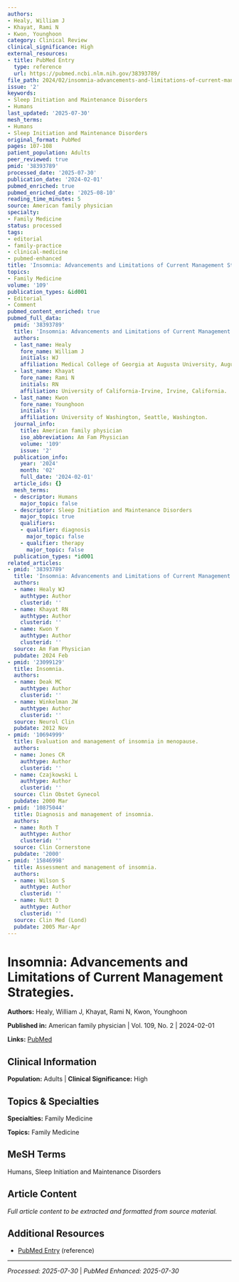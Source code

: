 ```yaml
---
authors:
- Healy, William J
- Khayat, Rami N
- Kwon, Younghoon
category: Clinical Review
clinical_significance: High
external_resources:
- title: PubMed Entry
  type: reference
  url: https://pubmed.ncbi.nlm.nih.gov/38393789/
file_path: 2024/02/insomnia-advancements-and-limitations-of-current-management.md
issue: '2'
keywords:
- Sleep Initiation and Maintenance Disorders
- Humans
last_updated: '2025-07-30'
mesh_terms:
- Humans
- Sleep Initiation and Maintenance Disorders
original_format: PubMed
pages: 107-108
patient_population: Adults
peer_reviewed: true
pmid: '38393789'
processed_date: '2025-07-30'
publication_date: '2024-02-01'
pubmed_enriched: true
pubmed_enriched_date: '2025-08-10'
reading_time_minutes: 5
source: American family physician
specialty:
- Family Medicine
status: processed
tags:
- editorial
- family-practice
- clinical-medicine
- pubmed-enhanced
title: 'Insomnia: Advancements and Limitations of Current Management Strategies.'
topics:
- Family Medicine
volume: '109'
publication_types: &id001
- Editorial
- Comment
pubmed_content_enriched: true
pubmed_full_data:
  pmid: '38393789'
  title: 'Insomnia: Advancements and Limitations of Current Management Strategies.'
  authors:
  - last_name: Healy
    fore_name: William J
    initials: WJ
    affiliation: Medical College of Georgia at Augusta University, Augusta, Georgia.
  - last_name: Khayat
    fore_name: Rami N
    initials: RN
    affiliation: University of California-Irvine, Irvine, California.
  - last_name: Kwon
    fore_name: Younghoon
    initials: Y
    affiliation: University of Washington, Seattle, Washington.
  journal_info:
    title: American family physician
    iso_abbreviation: Am Fam Physician
    volume: '109'
    issue: '2'
  publication_info:
    year: '2024'
    month: '02'
    full_date: '2024-02-01'
  article_ids: {}
  mesh_terms:
  - descriptor: Humans
    major_topic: false
  - descriptor: Sleep Initiation and Maintenance Disorders
    major_topic: true
    qualifiers:
    - qualifier: diagnosis
      major_topic: false
    - qualifier: therapy
      major_topic: false
  publication_types: *id001
related_articles:
- pmid: '38393789'
  title: 'Insomnia: Advancements and Limitations of Current Management Strategies.'
  authors:
  - name: Healy WJ
    authtype: Author
    clusterid: ''
  - name: Khayat RN
    authtype: Author
    clusterid: ''
  - name: Kwon Y
    authtype: Author
    clusterid: ''
  source: Am Fam Physician
  pubdate: 2024 Feb
- pmid: '23099129'
  title: Insomnia.
  authors:
  - name: Deak MC
    authtype: Author
    clusterid: ''
  - name: Winkelman JW
    authtype: Author
    clusterid: ''
  source: Neurol Clin
  pubdate: 2012 Nov
- pmid: '10694999'
  title: Evaluation and management of insomnia in menopause.
  authors:
  - name: Jones CR
    authtype: Author
    clusterid: ''
  - name: Czajkowski L
    authtype: Author
    clusterid: ''
  source: Clin Obstet Gynecol
  pubdate: 2000 Mar
- pmid: '10875044'
  title: Diagnosis and management of insomnia.
  authors:
  - name: Roth T
    authtype: Author
    clusterid: ''
  source: Clin Cornerstone
  pubdate: '2000'
- pmid: '15846998'
  title: Assessment and management of insomnia.
  authors:
  - name: Wilson S
    authtype: Author
    clusterid: ''
  - name: Nutt D
    authtype: Author
    clusterid: ''
  source: Clin Med (Lond)
  pubdate: 2005 Mar-Apr
---
```


# Insomnia: Advancements and Limitations of Current Management Strategies.

**Authors:** Healy, William J, Khayat, Rami N, Kwon, Younghoon

**Published in:** American family physician | Vol. 109, No. 2 | 2024-02-01

**Links:** [PubMed](https://pubmed.ncbi.nlm.nih.gov/38393789/)

## Clinical Information

**Population:** Adults | **Clinical Significance:** High

## Topics & Specialties

**Specialties:** Family Medicine

**Topics:** Family Medicine

## MeSH Terms

Humans, Sleep Initiation and Maintenance Disorders

## Article Content

*Full article content to be extracted and formatted from source material.*

## Additional Resources

- [PubMed Entry](https://pubmed.ncbi.nlm.nih.gov/38393789/) (reference)

---

*Processed: 2025-07-30* | *PubMed Enhanced: 2025-07-30*
